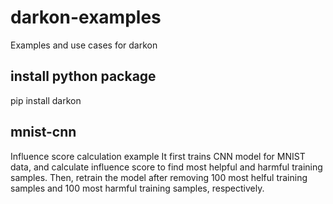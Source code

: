 # darkon-examples
Examples and use cases for darkon

## install python package
pip install darkon

## mnist-cnn
Influence score calculation example
It first trains CNN model for MNIST data, and calculate influence score to find most helpful and harmful training samples.
Then, retrain the model after removing 100 most helful training samples and 100 most harmful training samples, respectively.

